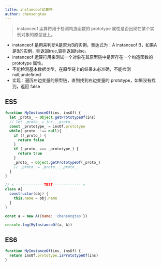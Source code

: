 ```yaml
---
title: instanceof运算符
author: chensongtao
---
```


> instanceof 运算符用于检测构造函数的 prototype 属性是否出现在某个实例对象的原型链上。

- instanceof 是用来判断A是否为B的实例，表达式为：A instanceof B，如果A是B的实例，则返回true,否则返回false。
- instanceof 运算符用来测试一个对象在其原型链中是否存在一个构造函数的 prototype 属性。
- 不能检测基本数据类型，在原型链上的结果未必准确，不能检测null,undefined
- 实现：遍历左边变量的原型链，直到找到右边变量的 prototype，如果没有找到，返回 false

## ES5

```js
function MyInstanceOf(ins, insOf) {
  let _proto_ = Object.getPrototypeOf(ins)
  // let _proto_ = ins.__proto__
  const _prototype_ = insOf.prototype
  while(_proto_ !== null){
    if (!_proto_) {
      return false
    }
    if (_proto_ === _prototype_) {
      return true
    }
    _proto_ = Object.getPrototypeOf(_proto_)
    // _proto_ = _proto_.__proto__
  }
}

// < -------------TEST------------- >
class A{
  constructor(obj) {
    this.name = obj.name
  }
}

const a = new A({name: 'chensongtao'})

console.log(MyInstanceOf(a, A))
```

## ES6

```js
function MyInstanceOf(ins, insOf) {
  return insOf.prototype.isPrototypeOf(ins)
}
```

